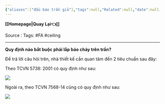 ```yaml
---
{"aliases":["đầu báo trần giả"],"tags":null,"Related":null,"date":null,"URL":null,"Author":null,"dg-publish":true,"image":null,"permalink":"/Electric Engineer/ELV/Báo cháy -Fire alarm system/QUY ĐỊNH LẮP BÁO CHÁY TRÊN TRẦN/","dgPassFrontmatter":true,"noteIcon":"2","created":"2024-01-19T09:45:40.000+07:00","updated":"2024-01-19T09:51:27.036+07:00"}
---
```


**[[Homepage\|Quay Lại👈]]**

Source : 
Tags:  #FA #ceiling 

---
**Quy định nào bắt buộc phải lắp báo cháy trên trần?**

Để trả lời câu hỏi trên, nhà thiết kế cần quan tâm đến 2 tiêu chuẩn sau đây:

Theo TCVN 5738: 2001 có quy định như sau:

![](https://gvsi.vn/images/uploads/thamkhao/cau-hoi-1.png)

Ngoài ra, theo TCVN 7568-14 cũng có quy định như sau:

![](https://gvsi.vn/images/uploads/thamkhao/cau-hoi-2.png)